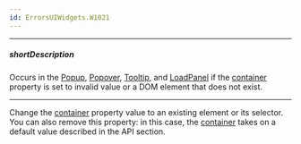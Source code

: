 ```yaml
---
id: ErrorsUIWidgets.W1021
---
```

---
##### shortDescription
Occurs in the [Popup](/Documentation/ApiReference/UI_Components/dxPopup/), [Popover](/Documentation/ApiReference/UI_Components/dxPopover/), [Tooltip](/Documentation/ApiReference/UI_Components/dxTooltip/), and [LoadPanel](/Documentation/ApiReference/UI_Components/dxLoadPanel/) if the [container](/Documentation/ApiReference/UI_Components/dxPopup/Configuration/#container) property is set to invalid value or a DOM element that does not exist.

---
Change the [container](/Documentation/ApiReference/UI_Components/dxPopup/Configuration/#container) property value to an existing element or its selector. You can also remove this property: in this case, the [container](/Documentation/ApiReference/UI_Components/dxPopup/Configuration/#container) takes on a default value described in the API section.